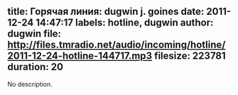 title: Горячая линия: dugwin j. goines
date: 2011-12-24 14:47:17
labels: hotline, dugwin
author: dugwin
file: http://files.tmradio.net/audio/incoming/hotline/2011-12-24-hotline-144717.mp3
filesize: 223781
duration: 20
---
No description.
